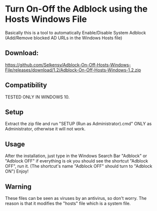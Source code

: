 # Turn On-Off the Adblock using the Hosts Windows File
Basically this is a tool to automatically Enable/Disable System Adblock (Add/Remove blocked AD URLs in the Windows Hosts file)

Download:
-----
https://github.com/Selkensy/Adblock-On-Off-Hosts-Windows-File/releases/download/1.2/Adblock-On-Off-Hosts-Windows-1.2.zip

Compatibility
-----
TESTED ONLY IN WINDOWS 10.

Setup
-----
Extract the zip file and run "SETUP (Run as Administrator).cmd"
ONLY as Administrator, otherwise it will not work.

Usage
-----
After the installation, just type in the Windows Search Bar "Adblock" or "Adblock OFF"
if everything is ok you should see the shortcut "Adblock OFF", run it.
(The shortcut's name "Adblock OFF" should turn to "Adblock ON")
Enjoy!

Warning
-----
These files can be seen as viruses by an antivirus, so don't worry.
The reason is that it modifies the "hosts" file which is a system file.
